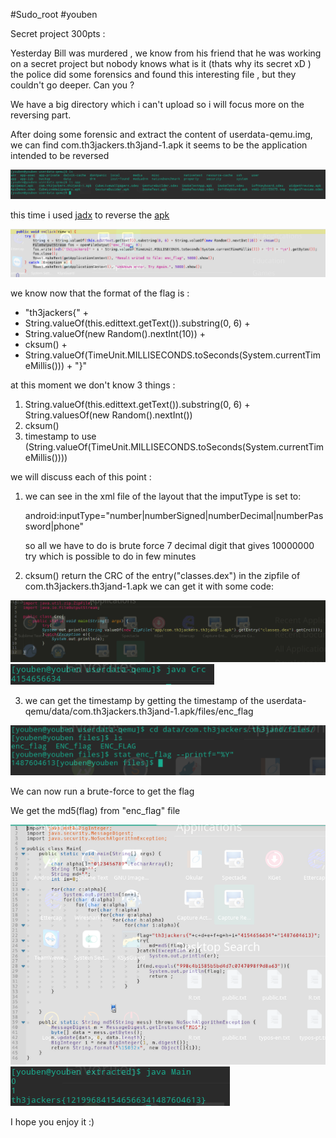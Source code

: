 #Sudo_root
#youben

Secret project 300pts :

Yesterday Bill was murdered , we know from his friend that he
was working on a secret project but nobody knows what is it (thats why its secret xD )
the police did some forensics and found this interesting file , but they couldn't go deeper.
Can you ?

We have a big directory which i can't upload so i will focus more on the reversing part.

After doing some forensic and extract the content of userdata-qemu.img, we can find com.th3jackers.th3jand-1.apk
it seems to be the application intended to be reversed

<img src="https://github.com/youben11/MCTF-2017/blob/master/terminal_ls.png" />

this time i used [jadx](https://github.com/skylot/jadx) to reverse the [apk](https://github.com/youben11/MCTF-2017/blob/master/com.th3jackers.th3jand-1.apk)

<img src="https://github.com/youben11/MCTF-2017/blob/master/code_onClick.png"/>

we know now that the format of the flag is :
+ "th3jackers{" +
+ String.valueOf(this.edittext.getText()).substring(0, 6) +
+ String.valueOf(new Random().nextInt(10)) +
+ cksum() +
+ String.valueOf(TimeUnit.MILLISECONDS.toSeconds(System.currentTimeMillis())) + "}"

at this moment we don't know 3 things :

1. String.valueOf(this.edittext.getText()).substring(0, 6) + String.valuesOf(new Random().nextInt())
2. cksum()
3. timestamp to use (String.valueOf(TimeUnit.MILLISECONDS.toSeconds(System.currentTimeMillis())))

we will discuss each of this point :

1. we can see in the xml file of the layout that the imputType is set to:

   android:inputType="number|numberSigned|numberDecimal|numberPassword|phone"
   
   so all we have to do is brute force 7 decimal digit that gives 10000000 try which is possible to do in few minutes
   
2. cksum() return the CRC of the entry("classes.dex") in the zipfile of com.th3jackers.th3jand-1.apk
  we can get it with some code:
  
  <img src="https://github.com/youben11/MCTF-2017/blob/master/code_crc.png"/>
  
  <img src="https://github.com/youben11/MCTF-2017/blob/master/terminal_crc.png"/>
  
3. we can get the timestamp by getting the timestamp of the userdata-qemu/data/com.th3jackers.th3jand-1.apk/files/enc_flag 
<img src="https://github.com/youben11/MCTF-2017/blob/master/terminal_timestamp.png"/>
  
We can now run a brute-force to get the flag

We get the md5(flag) from "enc_flag" file
  
  <img src="https://github.com/youben11/MCTF-2017/blob/master/code_bf.png"/>
  
  <img src="https://github.com/youben11/MCTF-2017/blob/master/terminal_bf.png"/>
  
  I hope you enjoy it :)
  
